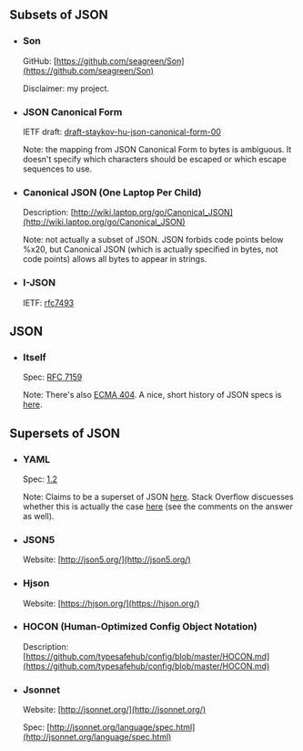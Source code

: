 ## Subsets of JSON

+ ### Son

    GitHub: [https://github.com/seagreen/Son](https://github.com/seagreen/Son)

    Disclaimer: my project.

+ ### JSON Canonical Form

    IETF draft: [draft-staykov-hu-json-canonical-form-00](https://tools.ietf.org/html/draft-staykov-hu-json-canonical-form-00)

    Note: the mapping from JSON Canonical Form to bytes is ambiguous. It doesn't specify which characters should be escaped or which escape sequences to use.

+ ### Canonical JSON (One Laptop Per Child)

    Description: [http://wiki.laptop.org/go/Canonical_JSON](http://wiki.laptop.org/go/Canonical_JSON)

    Note: not actually a subset of JSON. JSON forbids code points below %x20, but Canonical JSON (which is actually specified in bytes, not code points) allows all bytes to appear in strings.

+ ### I-JSON

    IETF: [rfc7493](https://tools.ietf.org/html/rfc7493)

## JSON


+ ### Itself

    Spec: [RFC 7159](https://tools.ietf.org/html/rfc7159)

    Note: There's also [ECMA 404](https://www.ecma-international.org/publications/files/ECMA-ST/ECMA-404.pdf). A nice, short history of JSON specs is [here](https://www.tbray.org/ongoing/When/201x/2014/03/05/RFC7159-JSON).

## Supersets of JSON

+ ### YAML

    Spec: [1.2](http://yaml.org/spec/1.2/spec.html)

    Note: Claims to be a superset of JSON [here](http://yaml.org/spec/1.2/spec.html#id2759572). Stack Overflow discuesses whether this is actually the case [here](https://stackoverflow.com/a/26220257/1132816) (see the comments on the answer as well).

+ ### JSON5

    Website: [http://json5.org/](http://json5.org/)

+ ### Hjson

    Website: [https://hjson.org/](https://hjson.org/)

+ ### HOCON (Human-Optimized Config Object Notation)

    Description: [https://github.com/typesafehub/config/blob/master/HOCON.md](https://github.com/typesafehub/config/blob/master/HOCON.md)

+ ### Jsonnet

    Website: [http://jsonnet.org/](http://jsonnet.org/)

    Spec: [http://jsonnet.org/language/spec.html](http://jsonnet.org/language/spec.html)
